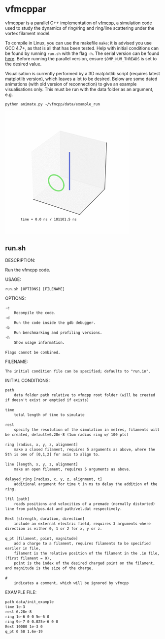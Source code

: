 vfmcppar
==============
vfmcppar is a parallel C++ implementation of [vfmcpp](http://www.github.com/ml-evs/vfmcpp), a simulation code used to study the dynamics of ring/ring and ring/line scattering under the vortex filament model.

To compile in Linux, you can use the makefile `make`; it is advised you use GCC 4.7+, as that is all that has been tested. 
Help with initial conditions can be found by running `run.sh` with the flag `-h`. The serial version can be found  [here](https://github.com/ml-evs/vfmcpp). Before running the parallel version, ensure `$OMP_NUM_THREADS` is set to the desired value.

Visualisation is currently performed by a 3D matplotlib script (requires latest matplotlib version), which leaves a lot to be desired. Below are some dated animations (with old version of reconnection) to give an example visualisations only. This must be run with the data folder as an argument, e.g.
	
	python animate.py ~/vfmcpp/data/example_run

![A ring-line collision](example.gif?raw=true "A ring-line collision")


run.sh
---------

DESCRIPTION:

Run the vfmcpp code.

USAGE:

	run.sh [OPTIONS] [FILENAME]

OPTIONS:        

	-c
		Recompile the code.
	-d
		Run the code inside the gdb debugger.
	-b 
		Run benchmarking and profiling versions.
	-h
		Show usage information.

	Flags cannot be combined.

FILENAME:

	The initial condition file can be specified; defaults to "run.in".

INITIAL CONDITIONS: 

	path 
		data folder path relative to vfmcpp root folder (will be created if doesn't exist or emptied if exists)
	
	time	
		total length of time to simulate
	
	resl	
		specify the resolution of the simulation in metres, filaments will be created, default=6.28e-8 (1um radius ring w/ 100 pts) 

	ring [radius, x, y, z, alignment]
		make a closed filament, requires 5 arguments as above, where the 5th is one of [0,1,2] for axis to align to.

	line [length, x, y, z, alignment]
		make an open filament, requires 5 arguments as above.
	
	delayed_ring [radius, x, y, z, alignment, t]
		additional argument for time t in ms to delay the addition of the ring.

	lfil [path]
		reads positions and velocities of a premade (normally distorted) line from path/pos.dat and path/vel.dat respectively.

	Eext [strength, duration, direction]
		include an external electric field, requires 3 arguments where direction is either 0, 1 or 2 for x, y or z.

	q_pt [filament, point, magnitude]
		add a charge to a filament, requires filaments to be specified eariler in file, 
		filament is the relative position of the filament in the .in file, (first filament = 0), 
		point is the index of the desired charged point on the filament, and magnitude is the size of the charge.

	#
		indicates a comment, which will be ignored by vfmcpp

EXAMPLE FILE:
	
	path data/init_example
	time 1e-3
	resl 6.28e-8
	ring 1e-6 0 0 5e-6 0 
	ring 9e-7 0 0.025e-6 0 0
	Eext 10000 1e-3 0 
	q_pt 0 50 1.6e-19
